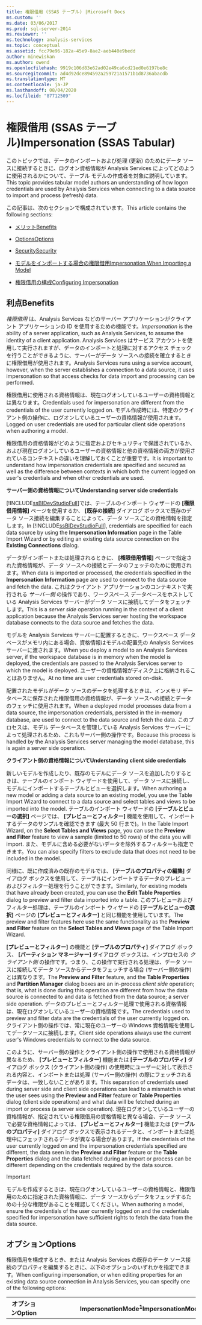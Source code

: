 ```yaml
---
title: 権限借用 (SSAS テーブル) |Microsoft Docs
ms.custom: ''
ms.date: 03/06/2017
ms.prod: sql-server-2014
ms.reviewer: ''
ms.technology: analysis-services
ms.topic: conceptual
ms.assetid: fcc79e96-182a-45e9-8ae2-aeb440e9bedd
author: minewiskan
ms.author: owend
ms.openlocfilehash: 9919c106d83e62ad02e49ca6cd21ed0e6197be8c
ms.sourcegitcommit: ad4d92dce894592a259721a1571b1d8736abacdb
ms.translationtype: MT
ms.contentlocale: ja-JP
ms.lasthandoff: 08/04/2020
ms.locfileid: "87712509"
---
```

# <a name="impersonation-ssas-tabular"></a><span data-ttu-id="e3452-102">権限借用 (SSAS テーブル)</span><span class="sxs-lookup"><span data-stu-id="e3452-102">Impersonation (SSAS Tabular)</span></span>
  <span data-ttu-id="e3452-103">このトピックでは、データのインポートおよび処理 (更新) のためにデータ ソースに接続するときに、ログオン資格情報が Analysis Services によってどのように使用されるかについて、テーブル モデルの作成者を対象に説明しています。</span><span class="sxs-lookup"><span data-stu-id="e3452-103">This topic provides tabular model authors an understanding of how logon credentials are used by Analysis Services when connecting to a data source to import and process (refresh) data.</span></span>  
  
 <span data-ttu-id="e3452-104">この記事は、次のセクションで構成されています。</span><span class="sxs-lookup"><span data-stu-id="e3452-104">This article contains the following sections:</span></span>  
  
-   [<span data-ttu-id="e3452-105">メリット</span><span class="sxs-lookup"><span data-stu-id="e3452-105">Benefits</span></span>](#bkmk_how_imper)  
  
-   [<span data-ttu-id="e3452-106">Options</span><span class="sxs-lookup"><span data-stu-id="e3452-106">Options</span></span>](#bkmk_imp_info_options)  
  
-   [<span data-ttu-id="e3452-107">Security</span><span class="sxs-lookup"><span data-stu-id="e3452-107">Security</span></span>](#bkmk_impers_sec)  
  
-   [<span data-ttu-id="e3452-108">モデルをインポートする場合の権限借用</span><span class="sxs-lookup"><span data-stu-id="e3452-108">Impersonation When Importing a Model</span></span>](#bkmk_imp_newmodel)  
  
-   [<span data-ttu-id="e3452-109">権限借用の構成</span><span class="sxs-lookup"><span data-stu-id="e3452-109">Configuring Impersonation</span></span>](#bkmk_conf_imp_info)  
  
##  <a name="benefits"></a><a name="bkmk_how_imper"></a> <span data-ttu-id="e3452-110">利点</span><span class="sxs-lookup"><span data-stu-id="e3452-110">Benefits</span></span>  
 <span data-ttu-id="e3452-111">*権限借用* は、Analysis Services などのサーバー アプリケーションがクライアント アプリケーションの ID を使用するための機能です。</span><span class="sxs-lookup"><span data-stu-id="e3452-111">*Impersonation* is the ability of a server application, such as Analysis Services, to assume the identity of a client application.</span></span> <span data-ttu-id="e3452-112">Analysis Services はサービス アカウントを使用して実行されますが、データのインポートと処理に対するアクセス チェックを行うことができるように、サーバーがデータ ソースへの接続を確立するときに権限借用が使用されます。</span><span class="sxs-lookup"><span data-stu-id="e3452-112">Analysis Services runs using a service account, however, when the server establishes a connection to a data source, it uses impersonation so that access checks for data import and processing can be performed.</span></span>  
  
 <span data-ttu-id="e3452-113">権限借用に使用される資格情報は、現在ログオンしているユーザーの資格情報とは異なります。</span><span class="sxs-lookup"><span data-stu-id="e3452-113">Credentials used for impersonation are different from the credentials of the user currently logged on.</span></span> <span data-ttu-id="e3452-114">モデル作成時には、特定のクライアント側の操作に、ログオンしているユーザーの資格情報が使用されます。</span><span class="sxs-lookup"><span data-stu-id="e3452-114">Logged on user credentials are used for particular client side operations when authoring a model.</span></span>  
  
 <span data-ttu-id="e3452-115">権限借用の資格情報がどのように指定およびセキュリティで保護されているか、および現在ログオンしているユーザーの資格情報と他の資格情報の両方が使用されているコンテキストの違いを理解しておくことが重要です。</span><span class="sxs-lookup"><span data-stu-id="e3452-115">It is important to understand how impersonation credentials are specified and secured as well as the difference between contexts in which both the current logged on user's credentials and when other credentials are used.</span></span>  
  
 <span data-ttu-id="e3452-116">**サーバー側の資格情報について**</span><span class="sxs-lookup"><span data-stu-id="e3452-116">**Understanding server side credentials**</span></span>  
  
 <span data-ttu-id="e3452-117">[!INCLUDE[ssBIDevStudioFull](../../includes/ssbidevstudiofull-md.md)]では、テーブルのインポート ウィザードの **[権限借用情報]** ページを使用するか、 **[既存の接続]** ダイアログ ボックスで既存のデータ ソース接続を編集することによって、データ ソースごとの資格情報を指定します。</span><span class="sxs-lookup"><span data-stu-id="e3452-117">In [!INCLUDE[ssBIDevStudioFull](../../includes/ssbidevstudiofull-md.md)], credentials are specified for each data source by using the **Impersonation Information** page in the Table Import Wizard or by editing an existing data source connection on the **Existing Connections** dialog.</span></span>  
  
 <span data-ttu-id="e3452-118">データがインポートまたは処理されるときに、 **[権限借用情報]** ページで指定された資格情報が、データ ソースへの接続とデータのフェッチのために使用されます。</span><span class="sxs-lookup"><span data-stu-id="e3452-118">When data is imported or processed, the credentials specified in the **Impersonation Information** page are used to connect to the data source and fetch the data.</span></span> <span data-ttu-id="e3452-119">これはクライアント アプリケーションのコンテキストで実行される *サーバー側* の操作であり、ワークスペース データベースをホストしている Analysis Services サーバーがデータ ソースに接続してデータをフェッチします。</span><span class="sxs-lookup"><span data-stu-id="e3452-119">This is a *server side* operation running in the context of a client application because the Analysis Services server hosting the workspace database connects to the data source and fetches the data.</span></span>  
  
 <span data-ttu-id="e3452-120">モデルを Analysis Services サーバーに配置するときに、ワークスペース データベースがメモリ内にある場合、資格情報はモデルの配置先の Analysis Services サーバーに渡されます。</span><span class="sxs-lookup"><span data-stu-id="e3452-120">When you deploy a model to an Analysis Services server, if the workspace database is in memory when the model is deployed, the credentials are passed to the Analysis Services server to which the model is deployed.</span></span> <span data-ttu-id="e3452-121">ユーザーの資格情報がディスク上に格納されることはありません。</span><span class="sxs-lookup"><span data-stu-id="e3452-121">At no time are user credentials stored on-disk.</span></span>  
  
 <span data-ttu-id="e3452-122">配置されたモデルがデータ ソースのデータを処理するときは、インメモリ データベースに保存された権限借用の資格情報が、データ ソースへの接続とデータのフェッチに使用されます。</span><span class="sxs-lookup"><span data-stu-id="e3452-122">When a deployed model processes data from a data source, the impersonation credentials, persisted in the in-memory database, are used to connect to the data source and fetch the data.</span></span> <span data-ttu-id="e3452-123">このプロセスは、モデル データベースを管理している Analysis Services サーバーによって処理されるため、これもサーバー側の操作です。</span><span class="sxs-lookup"><span data-stu-id="e3452-123">Because this process is handled by the Analysis Services server managing the model database, this is again a server side operation.</span></span>  
  
 <span data-ttu-id="e3452-124">**クライアント側の資格情報について**</span><span class="sxs-lookup"><span data-stu-id="e3452-124">**Understanding client side credentials**</span></span>  
  
 <span data-ttu-id="e3452-125">新しいモデルを作成したり、既存のモデルにデータ ソースを追加したりするときは、テーブルのインポート ウィザードを使用して、データ ソースに接続し、モデルにインポートするテーブルとビューを選択します。</span><span class="sxs-lookup"><span data-stu-id="e3452-125">When authoring a new model or adding a data source to an existing model, you use the Table Import Wizard to connect to a data source and select tables and views to be imported into the model.</span></span> <span data-ttu-id="e3452-126">テーブルのインポート ウィザードの **[テーブルとビューの選択]** ページでは、 **[プレビューとフィルター]** 機能を使用して、インポートするデータのサンプルを確認できます (最大 50 行まで)。</span><span class="sxs-lookup"><span data-stu-id="e3452-126">In the Table Import Wizard, on the **Select Tables and Views** page, you can use the **Preview and Filter** feature to view a sample (limited to 50 rows) of the data you will import.</span></span> <span data-ttu-id="e3452-127">また、モデルに含める必要がないデータを除外するフィルターも指定できます。</span><span class="sxs-lookup"><span data-stu-id="e3452-127">You can also specify filters to exclude data that does not need to be included in the model.</span></span>  
  
 <span data-ttu-id="e3452-128">同様に、既に作成済みの既存のモデルでは、 **[テーブルのプロパティの編集]** ダイアログ ボックスを使用して、テーブルにインポートするデータのプレビューおよびフィルター処理を行うことができます。</span><span class="sxs-lookup"><span data-stu-id="e3452-128">Similarly, for existing models that have already been created, you can use the **Edit Table Properties** dialog to preview and filter data imported into a table.</span></span> <span data-ttu-id="e3452-129">このプレビューおよびフィルター処理は、テーブルのインポート ウィザードの **[テーブルとビューの選択]** ページの **[プレビューとフィルター]** と同じ機能を使用しています。</span><span class="sxs-lookup"><span data-stu-id="e3452-129">The preview and filter features here use the same functionality as the **Preview and Filter** feature on the **Select Tables and Views** page of the Table Import Wizard.</span></span>  
  
 <span data-ttu-id="e3452-130">**[プレビューとフィルター]** の機能と **[テーブルのプロパティ]** ダイアログ ボックス、 **[パーティション マネージャー]** ダイアログ ボックスは、インプロセスの *クライアント側* の操作です。つまり、この操作で実行される処理は、データ ソースに接続してデータ ソースからデータをフェッチする場合 (サーバー側の操作) とは異なります。</span><span class="sxs-lookup"><span data-stu-id="e3452-130">The **Preview and Filter** feature, and the **Table Properties** and **Partition Manager** dialog boxes are an in-process *client side* operation; that is, what is done during this operation are different from how the data source is connected to and data is fetched from the data source; a server side operation.</span></span> <span data-ttu-id="e3452-131">データのプレビューとフィルター処理で使用される資格情報は、現在ログオンしているユーザーの資格情報です。</span><span class="sxs-lookup"><span data-stu-id="e3452-131">The credentials used to preview and filter data are the credentials of the user currently logged on.</span></span> <span data-ttu-id="e3452-132">クライアント側の操作では、常に現在のユーザーの Windows 資格情報を使用してデータソースに接続します。</span><span class="sxs-lookup"><span data-stu-id="e3452-132">Client side operations always use the current user's Windows credentials to connect to the data source.</span></span>  
  
 <span data-ttu-id="e3452-133">このように、サーバー側の操作とクライアント側の操作で使用される資格情報が異なるため、 **[プレビューとフィルター]** 機能または **[テーブルのプロパティ]** ダイアログ ボックス (クライアント側の操作) の使用時にユーザーに対して表示される内容と、インポートまたは処理 (サーバー側の操作) の際にフェッチされるデータは、一致しないことがあります。</span><span class="sxs-lookup"><span data-stu-id="e3452-133">This separation of credentials used during server side and client side operations can lead to a mismatch in what the user sees using the **Preview and Filter** feature or **Table Properties** dialog (client side operations) and what data will be fetched during an import or process (a server side operation).</span></span> <span data-ttu-id="e3452-134">現在ログオンしているユーザーの資格情報が、指定されている権限借用の資格情報と異なる場合、データ ソースで必要な資格情報によっては、 **[プレビューとフィルター]** 機能または **[テーブルのプロパティ]** ダイアログ ボックスで表示されるデータと、インポートまたは処理中にフェッチされるデータが異なる場合があります。</span><span class="sxs-lookup"><span data-stu-id="e3452-134">If the credentials of the user currently logged on and the impersonation credentials specified are different, the data seen in the **Preview and Filter** feature or the **Table Properties** dialog and the data fetched during an import or process can be different depending on the credentials required by the data source.</span></span>  
  
> [!IMPORTANT]  
>  <span data-ttu-id="e3452-135">モデルを作成するときは、現在ログオンしているユーザーの資格情報と、権限借用のために指定された資格情報に、データ ソースからデータをフェッチするための十分な権限があることを確認してください。</span><span class="sxs-lookup"><span data-stu-id="e3452-135">When authoring a model, ensure the credentials of the user currently logged on and the credentials specified for impersonation have sufficient rights to fetch the data from the data source.</span></span>  
  
##  <a name="options"></a><a name="bkmk_imp_info_options"></a><span data-ttu-id="e3452-136">オプション</span><span class="sxs-lookup"><span data-stu-id="e3452-136">Options</span></span>  
 <span data-ttu-id="e3452-137">権限借用を構成するとき、または Analysis Services の既存のデータ ソース接続のプロパティを編集するときに、以下のオプションのいずれかを指定できます。</span><span class="sxs-lookup"><span data-stu-id="e3452-137">When configuring impersonation, or when editing properties for an existing data source connection in Analysis Services, you can specify one of the following options:</span></span>  
  
|<span data-ttu-id="e3452-138">オプション</span><span class="sxs-lookup"><span data-stu-id="e3452-138">Option</span></span>|<span data-ttu-id="e3452-139">ImpersonationMode<sup>1</sup></span><span class="sxs-lookup"><span data-stu-id="e3452-139">ImpersonationMode<sup>1</sup></span></span>|<span data-ttu-id="e3452-140">説明</span><span class="sxs-lookup"><span data-stu-id="e3452-140">Description</span></span>|  
|------------|-----------------------------------|-----------------|  
|<span data-ttu-id="e3452-141">**特定の Windows ユーザー名とパスワード** <sup>2</sup></span><span class="sxs-lookup"><span data-stu-id="e3452-141">**Specific Windows user name and password** <sup>2</sup></span></span>|<span data-ttu-id="e3452-142">ImpersonateWindowsUserAccount</span><span class="sxs-lookup"><span data-stu-id="e3452-142">ImpersonateWindowsUserAccount</span></span>|<span data-ttu-id="e3452-143">データ ソースのデータをインポートまたは処理する際に、モデルで Windows ユーザー アカウントが使用されるように指定します。</span><span class="sxs-lookup"><span data-stu-id="e3452-143">This option specifies the model use a Windows user account to import or process data from the data source.</span></span> <span data-ttu-id="e3452-144">ユーザーアカウントのドメインと名前は、次の形式を使用します:\*\* \<Domain name> \\<\> ユーザーアカウント名\*\*。</span><span class="sxs-lookup"><span data-stu-id="e3452-144">The domain and name of the user account uses the following format:**\<Domain name>\\<User account name\>**.</span></span> <span data-ttu-id="e3452-145">テーブルのインポート ウィザードを使用して新しいモデルを作成する場合は、これが既定のオプションです。</span><span class="sxs-lookup"><span data-stu-id="e3452-145">When creating a new model using the Table Import Wizard, this is the default option.</span></span>|  
|<span data-ttu-id="e3452-146">**サービスアカウント**</span><span class="sxs-lookup"><span data-stu-id="e3452-146">**Service Account**</span></span>|<span data-ttu-id="e3452-147">ImpersonateServiceAccount</span><span class="sxs-lookup"><span data-stu-id="e3452-147">ImpersonateServiceAccount</span></span>|<span data-ttu-id="e3452-148">モデルを管理している Analysis Services サービス インスタンスに関連付けられているセキュリティ資格情報をモデルで使用するように指定します。</span><span class="sxs-lookup"><span data-stu-id="e3452-148">This option specifies the model use the security credentials associated with the Analysis Services service instance that manages the model.</span></span>|  
  
 <span data-ttu-id="e3452-149"><sup>1</sup>ImpersonationMode は、データソースの[DataSourceImpersonationInfo 要素 &#40;ASSL&#41;](https://docs.microsoft.com/bi-reference/assl/properties/impersonationinfo-element-assl)プロパティの値を指定します。</span><span class="sxs-lookup"><span data-stu-id="e3452-149"><sup>1</sup>ImpersonationMode specifies the value for the [DataSourceImpersonationInfo Element &#40;ASSL&#41;](https://docs.microsoft.com/bi-reference/assl/properties/impersonationinfo-element-assl) property on the data source.</span></span>  
  
 <span data-ttu-id="e3452-150"><sup>2</sup>このオプションを使用すると、再起動のためにワークスペースデータベースがメモリから削除された場合、またはワークスペースの**保有期間**プロパティが**メモリからアンロード**または**ワークスペースから削除**され、モデルプロジェクトが閉じられた場合に、その後のセッションで、各データソースの資格情報を入力するように求められます。</span><span class="sxs-lookup"><span data-stu-id="e3452-150"><sup>2</sup>When using this option, if the workspace database is removed from memory, either due to a reboot or the **Workspace Retention** property is set to **Unload from Memory** or **Delete from Workspace**, and the model project is closed, in the subsequent session, if you attempt to process table data, you will be prompted to enter the credentials for each data source.</span></span> <span data-ttu-id="e3452-151">同様に、配置されたモデル データベースがメモリから削除されると、各データ ソースの資格情報の入力を求められるようになります。</span><span class="sxs-lookup"><span data-stu-id="e3452-151">Similarly, if a deployed model database is removed from memory, you will be prompted for credentials for each data source.</span></span>  
  
##  <a name="security"></a><a name="bkmk_impers_sec"></a> <span data-ttu-id="e3452-152">セキュリティ</span><span class="sxs-lookup"><span data-stu-id="e3452-152">Security</span></span>  
 <span data-ttu-id="e3452-153">権限借用で使用される資格情報は、ワークスペース データベースまたは配置されたモデルを管理する Analysis Services サーバーに関連付けられている xVelocity メモリ内分析エンジン (VertiPaq™ エンジン) によって、メモリ内に保存されます。</span><span class="sxs-lookup"><span data-stu-id="e3452-153">Credentials used with impersonation are persisted in-memory by the xVelocity in-memory analytics engine (VertiPaq)™ engine associated with the Analysis Services server managing the workspace database or a deployed model.</span></span>  <span data-ttu-id="e3452-154">資格情報がディスクに書き込まれることはありません。</span><span class="sxs-lookup"><span data-stu-id="e3452-154">At no time are credentials written to disk.</span></span> <span data-ttu-id="e3452-155">モデルが配置されるときにワークスペース データベースがメモリ内にない場合、ユーザーはデータ ソースへの接続とデータのフェッチに使用する資格情報の入力を求められます。</span><span class="sxs-lookup"><span data-stu-id="e3452-155">If the workspace database is not in-memory when the model is deployed, the user will be prompted to enter the credentials used to connect to the data source and fetch data.</span></span>  
  
> [!NOTE]  
>  <span data-ttu-id="e3452-156">権限借用の資格情報には、Windows ユーザー アカウントとパスワードを指定することをお勧めします。</span><span class="sxs-lookup"><span data-stu-id="e3452-156">It is recommended you specify a Windows user account and password for impersonation credentials.</span></span> <span data-ttu-id="e3452-157">Windows ユーザー アカウントは、データ ソースに接続してデータを読み取るために必要な最低限の権限を使用するように構成できます。</span><span class="sxs-lookup"><span data-stu-id="e3452-157">A Windows user account can be configured to use least privileges necessary to connect to and read data from the data source.</span></span>  
  
##  <a name="impersonation-when-importing-a-model"></a><a name="bkmk_imp_newmodel"></a><span data-ttu-id="e3452-158">モデルのインポート時の権限借用</span><span class="sxs-lookup"><span data-stu-id="e3452-158">Impersonation When Importing a Model</span></span>  
 <span data-ttu-id="e3452-159">テーブル モデルの場合、アウト プロセスのデータ コレクションをサポートしているいくつかの異なる権限借用モードを使用できますが、PowerPivot では ImpersonateCurrentUser モードのみが使用されます。</span><span class="sxs-lookup"><span data-stu-id="e3452-159">Unlike tabular models, which can use several different impersonation modes to support out-of-process data collection, PowerPivot uses only one mode; ImpersonateCurrentUser.</span></span> <span data-ttu-id="e3452-160">PowerPivot は常にインプロセスで実行されるため、現在ログオンしているユーザーの資格情報を使用してデータ ソースに接続します。</span><span class="sxs-lookup"><span data-stu-id="e3452-160">Because PowerPivot always runs in-process, it connects to data sources using the credentials of the user currently logged on.</span></span> <span data-ttu-id="e3452-161">テーブル モデルの場合、現在ログオンしているユーザーの資格情報は、テーブルのインポート ウィザードの **[プレビューとフィルター]** 機能と、 **[テーブルのプロパティ]** の表示にのみ使用されます。</span><span class="sxs-lookup"><span data-stu-id="e3452-161">With tabular models, the credentials of the user currently logged on are only used with the **Preview and Filter** feature in the Table Import Wizard and when viewing **Table Properties**.</span></span> <span data-ttu-id="e3452-162">権限借用の資格情報は、ワークスペース データベースに対するデータのインポートまたは処理、あるいは配置済みモデルに対するデータのインポートまたは処理で使用されます。</span><span class="sxs-lookup"><span data-stu-id="e3452-162">Impersonation credentials are used when importing or processing data into the workspace database or when importing or processing data into a deployed model.</span></span>  
  
 <span data-ttu-id="e3452-163">既存の PowerPivot ブックのインポートによって新しいモデルを作成する場合、既定では、モデル デザイナーによって、サービス アカウントを使用するように権限借用が構成されます (ImpersonateServiceAccount)。</span><span class="sxs-lookup"><span data-stu-id="e3452-163">When creating a new model by importing an existing PowerPivot workbook, by default, the model designer will configure impersonation to use the service account (ImpersonateServiceAccount).</span></span> <span data-ttu-id="e3452-164">PowerPivot からインポートしたモデルについては、権限借用の資格情報を Windows ユーザー アカウントに変更することをお勧めします。</span><span class="sxs-lookup"><span data-stu-id="e3452-164">It is recommended you change the impersonation credentials on models imported from PowerPivot to a Windows user account.</span></span> <span data-ttu-id="e3452-165">PowerPivot ブックがインポートされ、新しいモデルがモデルデザイナーで作成された後、[**既存の接続**] ダイアログボックスを使用して資格情報を変更できます。</span><span class="sxs-lookup"><span data-stu-id="e3452-165">After the PowerPivot workbook has been imported and the new model created in the model designer, you can change the credentials by using the **Existing Connections** dialog.</span></span>  
  
 <span data-ttu-id="e3452-166">Analysis Services サーバー上の既存のモデルからインポートして新しいモデルを作成する場合、権限借用の資格情報は、既存のモデル データベースから、新しいモデル ワークスペース データベースに渡されます。</span><span class="sxs-lookup"><span data-stu-id="e3452-166">When creating a new model by importing from an existing model on an Analysis Services server, the impersonation credentials are passed from the existing model database to the new model workspace database.</span></span> <span data-ttu-id="e3452-167">必要に応じて、 **[既存の接続]** ダイアログ ボックスを使用して、新しいモデルの資格情報を変更できます。</span><span class="sxs-lookup"><span data-stu-id="e3452-167">If necessary, you can change the credentials on the new model by using the **Existing Connections** dialog.</span></span>  
  
##  <a name="configuring-impersonation"></a><a name="bkmk_conf_imp_info"></a><span data-ttu-id="e3452-168">権限借用の構成</span><span class="sxs-lookup"><span data-stu-id="e3452-168">Configuring Impersonation</span></span>  
 <span data-ttu-id="e3452-169">モデルが存在する場所とコンテキストに応じて、権限借用情報の構成方法が決まります。</span><span class="sxs-lookup"><span data-stu-id="e3452-169">Where, and in what context, a model exists will determine how impersonation information is configured.</span></span> <span data-ttu-id="e3452-170">[!INCLUDE[ssBIDevStudio](../../includes/ssbidevstudio-md.md)]で作成中のモデルでは、テーブルのインポート ウィザードの **[権限借用情報]** ページで、または **[既存の接続]** ダイアログ ボックスでデータ ソース接続を編集して、権限借用情報を構成できます。</span><span class="sxs-lookup"><span data-stu-id="e3452-170">For models being authored in the [!INCLUDE[ssBIDevStudio](../../includes/ssbidevstudio-md.md)], you can configure impersonation information on the **Impersonation Information** page in the Table Import Wizard or by editing a data source connection on the **Existing Connections** dialog.</span></span> <span data-ttu-id="e3452-171">[!INCLUDE[ssBIDevStudio](../../includes/ssbidevstudio-md.md)]で既存の接続を表示するには、 **[モデル]** メニューの **[既存の接続]** をクリックします。</span><span class="sxs-lookup"><span data-stu-id="e3452-171">To view existing connections, in [!INCLUDE[ssBIDevStudio](../../includes/ssbidevstudio-md.md)], on the **Model** menu, click **Existing Connections**.</span></span>  
  
 <span data-ttu-id="e3452-172">Analysis Services サーバーに配置されるモデルでは、の [**データベースのプロパティ**] ダイアログボックスの [**データソースの権限借用情報**] プロパティの省略記号ボタン ([...]) をクリックして、権限借用情報を構成でき [!INCLUDE[ssManStudioFull](../../includes/ssmanstudiofull-md.md)] ます。</span><span class="sxs-lookup"><span data-stu-id="e3452-172">For models that are deployed to an Analysis Services server, impersonation information can be configured by clicking the ellipsis (...) of the **Data Source Impersonation Info** property in the **Database Properties** dialog box of [!INCLUDE[ssManStudioFull](../../includes/ssmanstudiofull-md.md)].</span></span>  
  
## <a name="see-also"></a><span data-ttu-id="e3452-173">参照</span><span class="sxs-lookup"><span data-stu-id="e3452-173">See Also</span></span>  
 <span data-ttu-id="e3452-174">[SSAS テーブル &#40;の DirectQuery モード&#41;](directquery-mode-ssas-tabular.md) </span><span class="sxs-lookup"><span data-stu-id="e3452-174">[DirectQuery Mode &#40;SSAS Tabular&#41;](directquery-mode-ssas-tabular.md) </span></span>  
 <span data-ttu-id="e3452-175">[SSAS 表形式のデータソース &#40;&#41;](../data-sources-ssas-tabular.md) </span><span class="sxs-lookup"><span data-stu-id="e3452-175">[Data Sources &#40;SSAS Tabular&#41;](../data-sources-ssas-tabular.md) </span></span>  
 [<span data-ttu-id="e3452-176">テーブル モデル ソリューションの配置 &#40;SSAS テーブル&#41;</span><span class="sxs-lookup"><span data-stu-id="e3452-176">Tabular Model Solution Deployment &#40;SSAS Tabular&#41;</span></span>](tabular-model-solution-deployment-ssas-tabular.md)  
  
  
